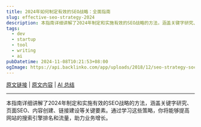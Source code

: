 ```yaml
---
title: 2024年如何制定有效的SEO战略：全面指南
slug: effective-seo-strategy-2024
description: 本指南详细讲解了2024年制定和实施有效的SEO战略的方法，涵盖关键字研究、页面SEO、内容创建、链接建设等关键要素。通过学习这些策略，你将能够提高网站的搜索引擎排名和流量，助力业务增长。
tags: 
  - dev
  - startup
  - tool
  - writing
  - ai
pubDatetime: 2024-11-08T10:21:53+08:00
ogImage: https://api.backlinko.com/app/uploads/2018/12/seo-strategy-social.png
---
```


[原文链接](https://backlinko.com/seo-strategy) | [原文内容](../raw/effective-seo-strategy-2024) | [AI 总结](../summary/effective-seo-strategy-2024)

---

本指南详细讲解了2024年制定和实施有效的SEO战略的方法，涵盖关键字研究、页面SEO、内容创建、链接建设等关键要素。通过学习这些策略，你将能够提高网站的搜索引擎排名和流量，助力业务增长。

